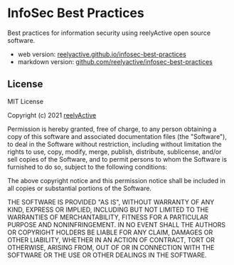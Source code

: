 InfoSec Best Practices
======================

Best practices for information security using reelyActive open source software.

- web version: [reelyactive.github.io/infosec-best-practices](https://reelyactive.github.io/infosec-best-practices)
- markdown version: [github.com/reelyactive/infosec-best-practices](https://github.com/reelyactive/infosec-best-practices)


License
-------

MIT License

Copyright (c) 2021 [reelyActive](https://www.reelyactive.com)

Permission is hereby granted, free of charge, to any person obtaining a copy of this software and associated documentation files (the "Software"), to deal in the Software without restriction, including without limitation the rights to use, copy, modify, merge, publish, distribute, sublicense, and/or sell copies of the Software, and to permit persons to whom the Software is furnished to do so, subject to the following conditions:

The above copyright notice and this permission notice shall be included in all copies or substantial portions of the Software.

THE SOFTWARE IS PROVIDED "AS IS", WITHOUT WARRANTY OF ANY KIND, EXPRESS OR 
IMPLIED, INCLUDING BUT NOT LIMITED TO THE WARRANTIES OF MERCHANTABILITY, 
FITNESS FOR A PARTICULAR PURPOSE AND NONINFRINGEMENT. IN NO EVENT SHALL THE 
AUTHORS OR COPYRIGHT HOLDERS BE LIABLE FOR ANY CLAIM, DAMAGES OR OTHER 
LIABILITY, WHETHER IN AN ACTION OF CONTRACT, TORT OR OTHERWISE, ARISING FROM, 
OUT OF OR IN CONNECTION WITH THE SOFTWARE OR THE USE OR OTHER DEALINGS IN 
THE SOFTWARE.